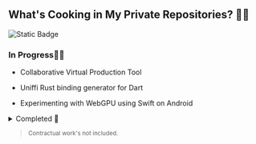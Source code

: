 ## What's Cooking in My Private Repositories? 🍲🔥
![Static Badge](https://img.shields.io/badge/2023_Highlights-161B22?style=for-the-badge&logo=github&logoColor=white)

### In Progress👨‍💻

- Collaborative Virtual Production Tool

- Uniffi Rust binding generator for Dart

- Experimenting with WebGPU using Swift on Android

> 
<details>
  <summary>Completed 🎉</summary>  
  
  >
  - VSCode Co-pilot extension using Code Llama
  - Embedding Go Library in Flutter with Flatbuffers
</details>

> <sub>Contractual work's not included.</sub>


